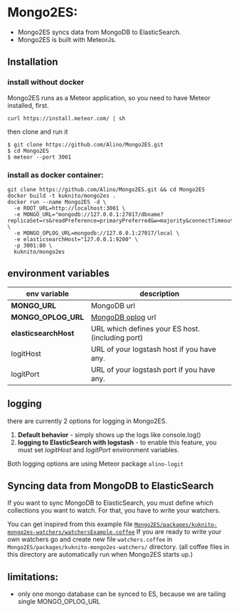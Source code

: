 # Mongo2ES:

- Mongo2ES syncs data from MongoDB to ElasticSearch.
- Mongo2ES is built with MeteorJs.



## Installation
### install without docker
Mongo2ES runs as a Meteor application, so you need to have Meteor installed, first.
```shell
curl https://install.meteor.com/ | sh
```
then clone and run it
```shell
$ git clone https://github.com/Alino/Mongo2ES.git
$ cd Mongo2ES
$ meteor --port 3001
```
### install as docker container:
```shell
git clone https://github.com/Alino/Mongo2ES.git && cd Mongo2ES
docker build -t kuknito/mongo2es .
docker run --name Mongo2ES -d \
  -e ROOT_URL=http://localhost:3001 \
  -e MONGO_URL="mongodb://127.0.0.1:27017/dbname?replicaSet=rs&readPreference=primaryPreferred&w=majority&connectTimeoutMS=60000&socketTimeoutMS=60000" \
  -e MONGO_OPLOG_URL=mongodb://127.0.0.1:27017/local \
  -e elasticsearchHost="127.0.0.1:9200" \
  -p 3001:80 \
  kuknito/mongo2es
```

## environment variables
env variable          | description
----------------------|---------------------
**MONGO_URL**         | MongoDB url
**MONGO_OPLOG_URL**   | [MongoDB oplog](https://docs.mongodb.org/manual/core/replica-set-oplog/) url
**elasticsearchHost** | URL which defines your ES host. (including port)
logitHost             | URL of your logstash host if you have any.
logitPort             | URL of your logstash port if you have any.


## logging
there are currently 2 options for logging in Mongo2ES.

1. **Default behavior** - simply shows up the logs like console.log()
2. **logging to ElasticSearch with logstash** - to enable this feature, you must set *logitHost* and *logitPort* environment variables.

Both logging options are using Meteor package ```alino-logit``` 

## Syncing data from MongoDB to ElasticSearch
If you want to sync MongoDB to ElasticSearch, you must define which collections you want to watch.
For that, you have to write your watchers.

You can get inspired from this example file [```Mongo2ES/packages/kuknito-mongo2es-watchers/watchersExample.coffee```](https://github.com/Alino/Mongo2ES/blob/master/packages/kuknito-mongo2es-watchers/watchersExample.coffee)
If you are ready to write your own watchers go and create new file ```watchers.coffee``` in ```Mongo2ES/packages/kuknito-mongo2es-watchers/``` directory.
(all coffee files in this directory are automatically run when Mongo2ES starts up.)



## limitations:
- only one mongo database can be synced to ES, because we are tailing single MONGO_OPLOG_URL
